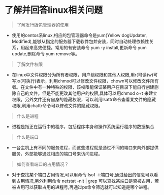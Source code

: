 # 了解并回答linux相关问题
> 了解发行版包管理器的使用  
* 使用的centos系linux,相应的包管理器命令是yum(Yellow dogUpdater, Modified),能够从指定的服务器下载软件包并安装，同时自动处理依赖性关系，用起来高效便捷。常用的有安装命令 yum -y install,更新命令 yum update,删除命令 yum remove等。
> 了解文件权限
* 在linux中文件权限分为所有者权限，用户组权限和其他人权限,用r(可读)w(可写)x(可执行)表示，利用chmod可以修改文件权限，chown可以修改文件所有者。在文件中有一种特殊的权限，该权限能保证某用户在目录下能自行创建删除自己的文件，但是不能更改其他用户的权限,具体可以用chmod  o+t 来建立权限。另外文件还有自身的隐藏权限，可以利用lsattr命令查看某文件的隐藏权限,利用chattr命令可以修改文件的隐藏权限。
> 什么是进程
* 进程是指正在运行中的程序，包括程序本身和操作系统运行程序的数据集合
> 什么是端口
* 一台主机上有不同的服务进程，而这些进程就是通过不同的端口来向外部提供服务，外部能够通过相应的端口号来访问进程。
> 如何查看端口的占用情况？
* 对于查找某个端口占用情况,可以用命令 lsof -i:端口号,通过给出的信息可以看到占用情况,另外利用命令 netstat -nlt | grep 可以查找某端口是否被占用，若被占用可以获取占用的进程号,再通过ps命令筛选就可以知道是哪个进程。
